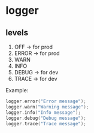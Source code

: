 # logger

## levels

1. OFF   -> for prod
2. ERROR -> for prod
3. WARN
4. INFO
5. DEBUG -> for dev
6. TRACE -> for dev

Example:

```kotlin
logger.error("Error message");
logger.warn("Warning message");
logger.info("Info message");
logger.debug("Debug message");
logger.trace("Trace message");
```